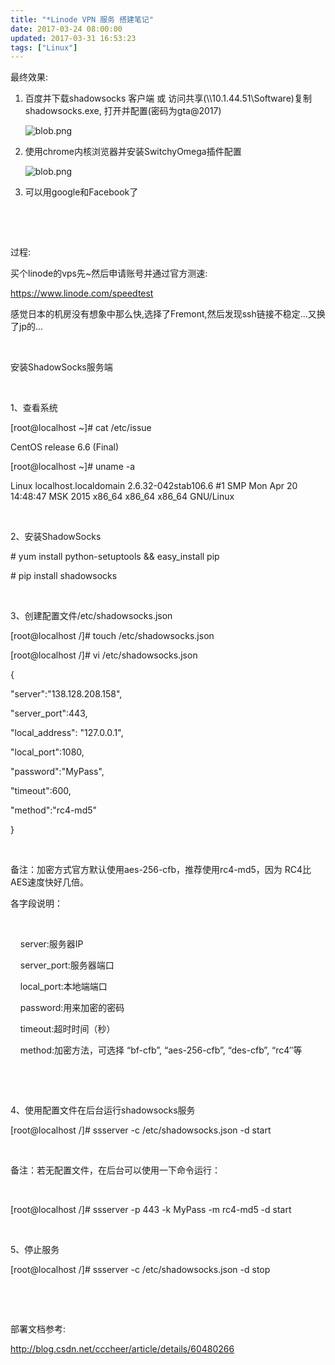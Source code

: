```yaml
---
title: "*Linode VPN 服务 搭建笔记"
date: 2017-03-24 08:00:00
updated: 2017-03-31 16:53:23
tags: ["Linux"]
---
```

<p>最终效果:&nbsp;</p><ol class=" list-paddingleft-2" style="list-style-type: decimal;"><li><p>百度并下载shadowsocks 客户端 或 访问共享(\\10.1.44.51\Software)复制shadowsocks.exe, 打开并配置(密码为gta@2017)</p><p><img src="/uploads/ueditor/php/upload/image/20170324/1490327573.png" title="1490327573.png" alt="blob.png"/><br/></p></li><li><p>使用chrome内核浏览器并安装SwitchyOmega插件配置</p><p><img src="/uploads/ueditor/php/upload/image/20170324/1490327617.png" title="1490327617.png" alt="blob.png"/></p></li><li><p>可以用google和Facebook了<br/></p></li></ol><p><br/></p><p><br/></p><p>过程:</p><p>买个linode的vps先~然后申请账号并通过官方测速:<br/></p><p><a href="https://www.linode.com/speedtest" _src="https://www.linode.com/speedtest">https://www.linode.com/speedtest</a> </p><p>感觉日本的机房没有想象中那么快,选择了Fremont,然后发现ssh链接不稳定...又换了jp的...</p><p><br/></p><p>安装ShadowSocks服务端</p><p><br/></p><p>1、查看系统</p><p>[root@localhost ~]# cat /etc/issue&nbsp;</p><p>CentOS release 6.6 (Final)&nbsp;</p><p>[root@localhost ~]# uname -a&nbsp;</p><p>Linux localhost.localdomain 2.6.32-042stab106.6 #1 SMP Mon Apr 20 14:48:47 MSK 2015 x86_64 x86_64 x86_64 GNU/Linux</p><p><br/></p><p>2、安装ShadowSocks</p><p># yum install python-setuptools &amp;&amp; easy_install pip&nbsp;</p><p># pip install shadowsocks</p><p><br/></p><p>3、创建配置文件/etc/shadowsocks.json</p><p>[root@localhost /]# touch /etc/shadowsocks.json&nbsp;</p><p>[root@localhost /]# vi /etc/shadowsocks.json&nbsp;</p><p>{&nbsp;</p><p>&quot;server&quot;:&quot;138.128.208.158&quot;,&nbsp;</p><p>&quot;server_port&quot;:443,&nbsp;</p><p>&quot;local_address&quot;: &quot;127.0.0.1&quot;,&nbsp;</p><p>&quot;local_port&quot;:1080,&nbsp;</p><p>&quot;password&quot;:&quot;MyPass&quot;,&nbsp;</p><p>&quot;timeout&quot;:600,&nbsp;</p><p>&quot;method&quot;:&quot;rc4-md5&quot;</p><p>}</p><p><br/></p><p>备注：加密方式官方默认使用aes-256-cfb，推荐使用rc4-md5，因为 RC4比AES速度快好几倍。</p><p>各字段说明：</p><p><br/></p><p>&nbsp; &nbsp; server:服务器IP</p><p>&nbsp; &nbsp; server_port:服务器端口</p><p>&nbsp; &nbsp; local_port:本地端端口</p><p>&nbsp; &nbsp; password:用来加密的密码</p><p>&nbsp; &nbsp; timeout:超时时间（秒）</p><p>&nbsp; &nbsp; method:加密方法，可选择 “bf-cfb”, “aes-256-cfb”, “des-cfb”, “rc4″等</p><p><br/></p><p><br/></p><p>4、使用配置文件在后台运行shadowsocks服务</p><p>[root@localhost /]# ssserver -c /etc/shadowsocks.json -d start</p><p><br/></p><p>备注：若无配置文件，在后台可以使用一下命令运行：</p><p><br/></p><p>[root@localhost /]# ssserver -p 443 -k MyPass -m rc4-md5 -d start</p><p><br/></p><p>5、停止服务</p><p>[root@localhost /]# ssserver -c /etc/shadowsocks.json -d stop</p><p><br/></p><p><br/></p><p>部署文档参考:</p><p><a href="http://blog.csdn.net/cccheer/article/details/60480266" _src="http://blog.csdn.net/cccheer/article/details/60480266">http://blog.csdn.net/cccheer/article/details/60480266</a> </p><p><br/></p>
